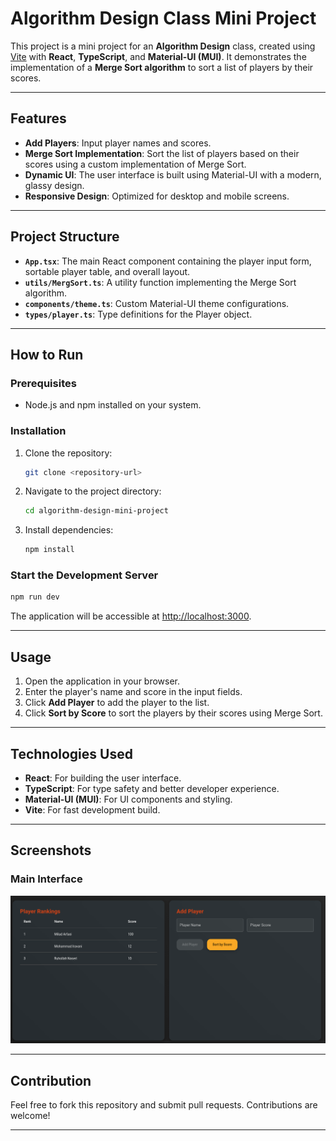 # Algorithm Design Class Mini Project

This project is a mini project for an **Algorithm Design** class, created using [Vite](https://vitejs.dev/) with **React**, **TypeScript**, and **Material-UI (MUI)**. It demonstrates the implementation of a **Merge Sort algorithm** to sort a list of players by their scores.

---

## Features

- **Add Players**: Input player names and scores.
- **Merge Sort Implementation**: Sort the list of players based on their scores using a custom implementation of Merge Sort.
- **Dynamic UI**: The user interface is built using Material-UI with a modern, glassy design.
- **Responsive Design**: Optimized for desktop and mobile screens.

---

## Project Structure

- **`App.tsx`**: The main React component containing the player input form, sortable player table, and overall layout.
- **`utils/MergSort.ts`**: A utility function implementing the Merge Sort algorithm.
- **`components/theme.ts`**: Custom Material-UI theme configurations.
- **`types/player.ts`**: Type definitions for the Player object.

---

## How to Run

### Prerequisites

- Node.js and npm installed on your system.

### Installation

1. Clone the repository:
   ```bash
   git clone <repository-url>
   ```
2. Navigate to the project directory:
   ```bash
   cd algorithm-design-mini-project
   ```
3. Install dependencies:
   ```bash
   npm install
   ```

### Start the Development Server

```bash
npm run dev
```

The application will be accessible at [http://localhost:3000](http://localhost:3000).

---

## Usage

1. Open the application in your browser.
2. Enter the player's name and score in the input fields.
3. Click **Add Player** to add the player to the list.
4. Click **Sort by Score** to sort the players by their scores using Merge Sort.

---

## Technologies Used

- **React**: For building the user interface.
- **TypeScript**: For type safety and better developer experience.
- **Material-UI (MUI)**: For UI components and styling.
- **Vite**: For fast development build.

---

## Screenshots

### Main Interface

![Main Interface](https://github.com/ruhollah82/code-warz/blob/main/src/assets/interface.png)

---

## Contribution

Feel free to fork this repository and submit pull requests. Contributions are welcome!

---

